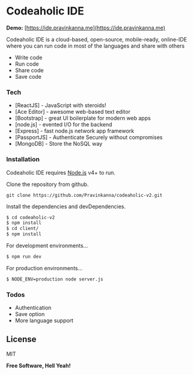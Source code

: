 # Codeaholic IDE

**Demo:** [https://ide.pravinkanna.me](https://ide.pravinkanna.me)

Codeaholic IDE is a cloud-based, open-source, mobile-ready, online-IDE where you can run code in most of the languages and share with others

- Write code
- Run code
- Share code
- Save code

### Tech

- [ReactJS] - JavaScript with steroids!
- [Ace Editor] - awesome web-based text editor
- [Bootstrap] - great UI boilerplate for modern web apps
- [node.js] - evented I/O for the backend
- [Express] - fast node.js network app framework
- [PassportJS] - Authenticate Securely without compromises
- [MongoDB] - Store the NoSQL way

### Installation

Codeaholic IDE requires [Node.js](https://nodejs.org/) v4+ to run.

Clone the repository from github.

```
git clone https://github.com/Pravinkanna/codeaholic-v2.git
```

Install the dependencies and devDependencies.

```sh
$ cd codeaholic-v2
$ npm install
$ cd client/
$ npm install
```

For development environments...

```sh
$ npm run dev
```

For production environments...

```sh
$ NODE_ENV=production node server.js
```

### Todos

- Authentication
- Save option
- More language support

## License

MIT

**Free Software, Hell Yeah!**
